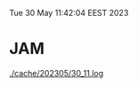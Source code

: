 Tue 30 May 11:42:04 EEST 2023
# JAM
<a href='./cache/202305/30_11.log'>./cache/202305/30_11.log</a>
